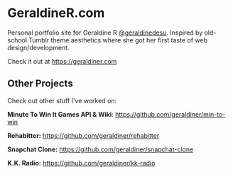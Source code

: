 # GeraldineR.com

Personal portfolio site for Geraldine R [@geraldinedesu](https://twitter.com/geraldinedesu). Inspired by old-school Tumblr theme aesthetics where she got her first taste of web design/development.

Check it out at https://geraldiner.com


## Other Projects

Check out other stuff I've worked on:

**Minute To Win It Games API & Wiki**: https://github.com/geraldiner/min-to-win

**Rehabitter:** https://github.com/geraldiner/rehabitter

**Snapchat Clone:** https://github.com/geraldiner/snapchat-clone

**K.K. Radio:** https://github.com/geraldiner/kk-radio
